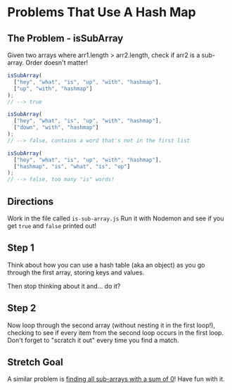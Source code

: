 # Problems That Use A Hash Map

## The Problem - isSubArray

Given two arrays where arr1.length > arr2.length, check if arr2 is a sub-array. Order doesn't matter!

```javascript
isSubArray(
  ["hey", "what", "is", "up", "with", "hashmap"],
  ["up", "with", "hashmap"]
);
// --> true

isSubArray(
  ["hey", "what", "is", "up", "with", "hashmap"],
  ["down", "with", "hashmap"]
);
// --> false, contains a word that's not in the first list

isSubArray(
  ["hey", "what", "is", "up", "with", "hashmap"],
  ["hashmap", "is", "what", "is", "up"]
);
// --> false, too many "is" words!
```

## Directions

Work in the file called `is-sub-array.js` Run it with Nodemon and see if you get `true` and `false` printed out!

## Step 1

Think about how you can use a hash table (aka an object) as you go through the first array, storing keys and values.

Then stop thinking about it and... do it?

## Step 2

Now loop through the second array (without nesting it in the first loop!), checking to see if every item from the second loop occurs in the first loop. Don't forget to "scratch it out" every time you find a match.

## Stretch Goal

A similar problem is [finding all sub-arrays with a sum of 0](https://www.geeksforgeeks.org/print-all-subarrays-with-0-sum/)! Have fun with it.
